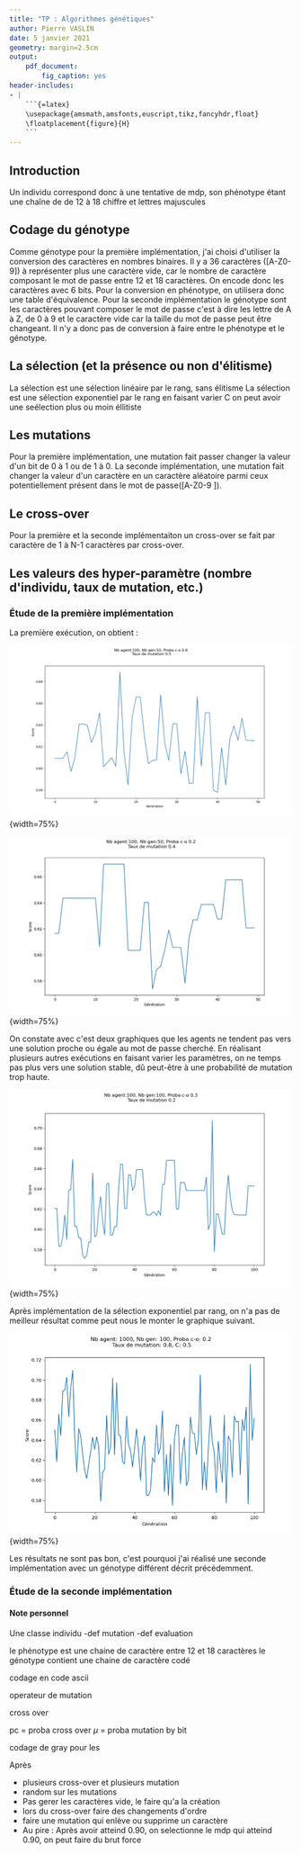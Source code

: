 ```yaml
---
title: "TP : Algorithmes génétiques"
author: Pierre VASLIN
date: 5 janvier 2021
geometry: margin=2.5cm
output: 
    pdf_document:
        fig_caption: yes
header-includes:
- | 
    ```{=latex}
    \usepackage{amsmath,amsfonts,euscript,tikz,fancyhdr,float}
    \floatplacement{figure}{H}
    ```
---
```


## Introduction
Un individu correspond donc à une tentative de mdp, son phénotype étant une chaîne de de 12 à 18 chiffre et lettres majuscules

## Codage du génotype
Comme génotype pour la première implémentation, j'ai choisi d'utiliser la conversion des caractères en nombres binaires. Il y a 36 caractères ([A-Z0-9]) à représenter plus une caractère vide, car le nombre de caractère composant le mot de passe entre 12 et 18 caractères. On encode donc les caractères avec 6 bits. Pour la conversion en phénotype, on utilisera donc une table d'équivalence.
Pour la seconde implémentation le génotype sont les caractères pouvant composer le mot de passe c'est à dire les lettre de A à Z, de 0 à 9 et le caractère vide car la taille du mot de passe peut être changeant. Il n'y a donc pas de conversion à faire entre le phénotype et le génotype.

## La sélection (et la présence ou non d'élitisme)
La sélection est une sélection linéaire par le rang, sans élitisme
La sélection est une sélection exponentiel par le rang en faisant varier C on peut avoir une seélection plus ou moin éllitiste

## Les mutations
Pour la première implémentation, une mutation fait passer changer la valeur d'un bit de 0 à 1 ou de 1 à 0.
La seconde implémentation, une mutation fait changer la valeur d'un caractère en un caractère aléatoire parmi ceux potentiellement présent dans le mot de passe([A-Z0-9 ]).

## Le cross-over
Pour la première et la seconde implémentaiton un cross-over se fait par caractère de 1 à N-1 caractères par cross-over.

## Les valeurs des hyper-paramètre (nombre d'individu, taux de mutation, etc.)
### Étude de la première implémentation
La première exécution, on obtient :

![nb agent:100, nb gen:50, proba co:0.6, proba mutation:0.5](./img/version1.png){width=75%}

![nb agent:100, nb gen:50, proba co:0.2, proba mutation:0.4](./img/version1_b.png){width=75%}

On constate avec c'est deux graphiques que les agents ne tendent pas vers une solution proche ou égale au mot de passe cherché. En réalisant plusieurs autres exécutions en faisant varier les paramètres, on ne temps pas plus vers une solution stable, dû peut-être à une probabilité de mutation trop haute.

![nb agent:100, nb gen:100, proba co:0.3, proba mutation:0.2](./img/version1_c.png){width=75%}

Après implémentation de la sélection exponentiel par rang, on n'a pas de meilleur résultat comme peut nous le monter le graphique suivant.

![nb agent:1000, nb gen:100, proba co:0.2, proba mutation:0.8, c:0.5](./img/version1_dE.png){width=75%}

Les résultats ne sont pas bon, c'est pourquoi j'ai réalisé une seconde implémentation avec un génotype différent décrit précédemment.

### Étude de la seconde implémentation





#### Note personnel
Une classe individu
    -def mutation
    -def evaluation

le phénotype est une chaine de caractère entre 12 et 18 caractères
le génotype contient une chaine de caractère codé

codage en code ascii

operateur de mutation

cross over

pc =  proba cross over
$\mu$ = proba mutation by bit

codage de gray pour les 




Après

* plusieurs cross-over et plusieurs mutation
* random sur les mutations
* Pas gerer les caractères vide, le faire qu'a la création
* lors du cross-over faire des changements d'ordre
* faire une mutation qui enlève ou supprime un caractère
* Au pire : Après avoir atteind 0.90, on selectionne le mdp qui atteind 0.90, on peut faire du brut force

